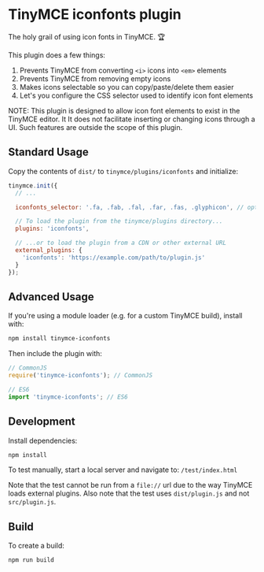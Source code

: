 # TinyMCE iconfonts plugin

The holy grail of using icon fonts in TinyMCE. 🏆

This plugin does a few things:

1. Prevents TinyMCE from converting `<i>` icons into `<em>` elements
2. Prevents TinyMCE from removing empty icons
3. Makes icons selectable so you can copy/paste/delete them easier
4. Let's you configure the CSS selector used to identify icon font elements

NOTE: This plugin is designed to allow icon font elements to exist in the TinyMCE editor. It It does not facilitate inserting or changing icons through a UI. Such features are outside the scope of this plugin.

## Standard Usage

Copy the contents of `dist/` to `tinymce/plugins/iconfonts` and initialize:

```js
tinymce.init({
  // ...

  iconfonts_selector: '.fa, .fab, .fal, .far, .fas, .glyphicon', // optional (default shown)

  // To load the plugin from the tinymce/plugins directory...
  plugins: 'iconfonts',

  // ...or to load the plugin from a CDN or other external URL
  external_plugins: {
    'iconfonts': 'https://example.com/path/to/plugin.js'
  }
});
```

## Advanced Usage

If you're using a module loader (e.g. for a custom TinyMCE build), install with:

```sh
npm install tinymce-iconfonts
```

Then include the plugin with:

```js
// CommonJS
require('tinymce-iconfonts'); // CommonJS

// ES6
import 'tinymce-iconfonts'; // ES6
```

## Development

Install dependencies:

```sh
npm install
```

To test manually, start a local server and navigate to: `/test/index.html`

Note that the test cannot be run from a `file://` url due to the way TinyMCE loads external plugins. Also note that the test uses `dist/plugin.js` and not `src/plugin.js`.

## Build

To create a build:

```
npm run build
```
